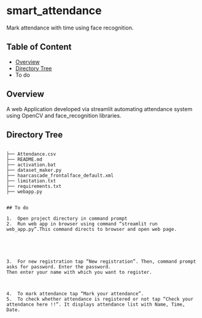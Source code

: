 # smart_attendance
Mark attendance with time using face recognition.



## Table of Content
  * [Overview](#overview)
  * [Directory Tree](#directory-tree)
  *  To do



## Overview
A web Application developed via streamlit automating attendance system using OpenCV and face_recognition libraries. 

## Directory Tree 
```

├── Attendance.csv
├── README.md
├── activation.bat
├── dataset_maker.py
├── haarcascade_frontalface_default.xml
├── limitation.txt
├── requirements.txt
├── webapp.py


## To do

1.	Open project directory in command prompt
2.	Run web app in browser using command “streamlit run web_app.py”.This command directs to browser and open web page.

 

 

3.	For new registration tap “New registration”. Then, command prompt asks for password. Enter the password.
Then enter your name with which you want to register.

 

4.	To mark attendance tap “Mark your attendance”.
5.	To check whether attendance is registered or not tap “Check your attendance here !!”. It displays attendance list with Name, Time, Date.



 

